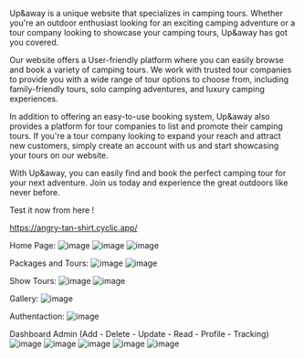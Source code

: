 Up&away is a unique website that specializes in camping tours. Whether you're an outdoor enthusiast looking for an exciting camping adventure or a tour company looking to showcase your camping tours, Up&away has got you covered.

Our website offers a User-friendly platform where you can easily browse and book a variety of camping tours. We work with trusted tour companies to provide you with a wide range of tour options to choose from, including family-friendly tours, solo camping adventures, and luxury camping experiences.

In addition to offering an easy-to-use booking system, Up&away also provides a platform for tour companies to list and promote their camping tours. If you're a tour company looking to expand your reach and attract new customers, simply create an account with us and start showcasing your tours on our website.

With Up&away, you can easily find and book the perfect camping tour for your next adventure. Join us today and experience the great outdoors like never before.

Test it now from here !

https://angry-tan-shirt.cyclic.app/

Home Page:
![image](https://github.com/Ahmedhossamdev/upandaway/assets/99441866/8593df62-fa41-4ca7-8342-efabe4089d29)
![image](https://github.com/Ahmedhossamdev/upandaway/assets/99441866/5672cb9f-85a7-47b0-a651-903cf526ef79)
![image](https://github.com/Ahmedhossamdev/upandaway/assets/99441866/f8c68830-9a7a-44c6-bb6b-2c967d19a2f0)

Packages and Tours:
![image](https://github.com/Ahmedhossamdev/upandaway/assets/99441866/91cde532-927f-4555-a0b0-538f4e520b8e)
![image](https://github.com/Ahmedhossamdev/upandaway/assets/99441866/74fe484b-1def-454a-80e9-767a83408903)

Show Tours:
![image](https://github.com/Ahmedhossamdev/upandaway/assets/99441866/1df7fc95-22b2-40dd-9560-8cc6445a8b00)
![image](https://github.com/Ahmedhossamdev/upandaway/assets/99441866/daadf18f-98a8-43fa-9847-dd32af0e2289)


Gallery:
![image](https://github.com/Ahmedhossamdev/upandaway/assets/99441866/cc4298dd-201a-414e-a6d8-c6104f3087f6)

Authentaction:
![image](https://github.com/Ahmedhossamdev/upandaway/assets/99441866/77e05a6d-9b98-4231-b6b3-b2df703f4624)

Dashboard Admin (Add - Delete - Update - Read - Profile - Tracking)
![image](https://github.com/Ahmedhossamdev/upandaway/assets/99441866/b7bb53c5-a20c-4662-abc9-1e8172a5099a)
![image](https://github.com/Ahmedhossamdev/upandaway/assets/99441866/4e57b25e-8ff7-460b-abce-c52f254abd32)
![image](https://github.com/Ahmedhossamdev/upandaway/assets/99441866/8d7fe679-1e29-4682-9cef-68ab8bdf1bd3)
![image](https://github.com/Ahmedhossamdev/upandaway/assets/99441866/26268d75-12a7-4a3f-bd53-76e1f6f75d65)
![image](https://github.com/Ahmedhossamdev/upandaway/assets/99441866/024209f5-f227-44a8-a497-cf45e1594836)



